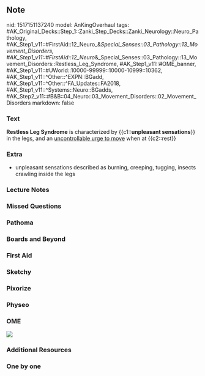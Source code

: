 ## Note
nid: 1517151137240
model: AnKingOverhaul
tags: #AK_Original_Decks::Step_1::Zanki_Step_Decks::Zanki_Neurology::Neuro_Pathology, #AK_Step1_v11::#FirstAid::12_Neuro_&_Special_Senses::03_Pathology::13_Movement_Disorders, #AK_Step1_v11::#FirstAid::12_Neuro_&_Special_Senses::03_Pathology::13_Movement_Disorders::Restless_Leg_Syndrome, #AK_Step1_v11::#OME_banner, #AK_Step1_v11::#UWorld::10000-99999::10000-10999::10362, #AK_Step1_v11::^Other::^EXPN::BGadd, #AK_Step1_v11::^Other::^FA_Updates::FA2018, #AK_Step1_v11::^Systems::Neuro::BGadds, #AK_Step2_v11::#B&B::04_Neuro::03_Movement_Disorders::02_Movement_Disorders
markdown: false

### Text
<b>Restless Leg Syndrome</b> is characterized by
{{c1::<b>unpleasant sensations</b>}} in the legs, and an
<u>uncontrollable urge to move</u> when at {{c2::rest}}

### Extra
- unpleasant sensations described as burning, creeping, tugging, insects crawling inside the legs

### Lecture Notes


### Missed Questions


### Pathoma


### Boards and Beyond


### First Aid


### Sketchy


### Pixorize


### Physeo


### OME
<div class="ome-widget">
  <a href="https://onlinemeded.org?ref=anki"><img src=
  "_OME_AnkiFlashcards_General_3.png"></a>
</div>

### Additional Resources


### One by one

